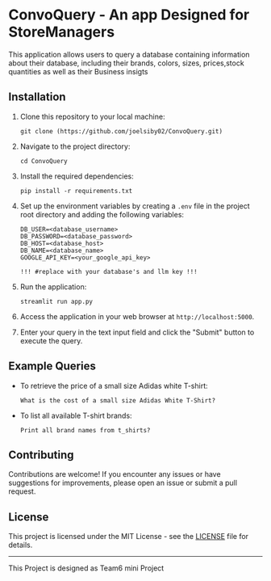# ConvoQuery - An app Designed for StoreManagers

This application allows users to query a database containing information about their database, including their brands, colors, sizes, prices,stock quantities as well as their Business insigts

## Installation

1. Clone this repository to your local machine:

   ```
   git clone (https://github.com/joelsiby02/ConvoQuery.git)
   ```

2. Navigate to the project directory:

   ```
   cd ConvoQuery
   ```

3. Install the required dependencies:

   ```
   pip install -r requirements.txt
   ```

4. Set up the environment variables by creating a `.env` file in the project root directory and adding the following variables:

   ```
   DB_USER=<database_username>
   DB_PASSWORD=<database_password>
   DB_HOST=<database_host>
   DB_NAME=<database_name>
   GOOGLE_API_KEY=<your_google_api_key>

   !!! #replace with your database's and llm key !!!
   ```

2. Run the application:

   ```
   streamlit run app.py
   ```

3. Access the application in your web browser at `http://localhost:5000`.

4. Enter your query in the text input field and click the "Submit" button to execute the query.

## Example Queries

- To retrieve the price of a small size Adidas white T-shirt:
  ```
  What is the cost of a small size Adidas White T-Shirt?
  ```

- To list all available T-shirt brands:
  ```
  Print all brand names from t_shirts?
  ```

## Contributing

Contributions are welcome! If you encounter any issues or have suggestions for improvements, please open an issue or submit a pull request.

## License

This project is licensed under the MIT License - see the [LICENSE](LICENSE) file for details.

---

This Project is designed as Team6 mini Project
